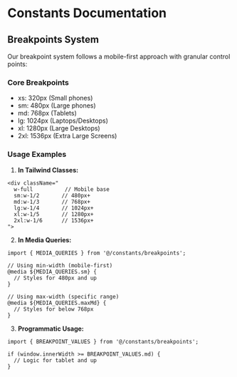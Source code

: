 
# Constants Documentation

## Breakpoints System

Our breakpoint system follows a mobile-first approach with granular control points:

### Core Breakpoints
- xs: 320px (Small phones)
- sm: 480px (Large phones)
- md: 768px (Tablets)
- lg: 1024px (Laptops/Desktops)
- xl: 1280px (Large Desktops)
- 2xl: 1536px (Extra Large Screens)

### Usage Examples

1. **In Tailwind Classes:**
```tsx
<div className="
  w-full          // Mobile base
  sm:w-1/2       // 480px+
  md:w-1/3       // 768px+
  lg:w-1/4       // 1024px+
  xl:w-1/5       // 1280px+
  2xl:w-1/6      // 1536px+
">
```

2. **In Media Queries:**
```tsx
import { MEDIA_QUERIES } from '@/constants/breakpoints';

// Using min-width (mobile-first)
@media ${MEDIA_QUERIES.sm} {
  // Styles for 480px and up
}

// Using max-width (specific range)
@media ${MEDIA_QUERIES.maxMd} {
  // Styles for below 768px
}
```

3. **Programmatic Usage:**
```tsx
import { BREAKPOINT_VALUES } from '@/constants/breakpoints';

if (window.innerWidth >= BREAKPOINT_VALUES.md) {
  // Logic for tablet and up
}
```